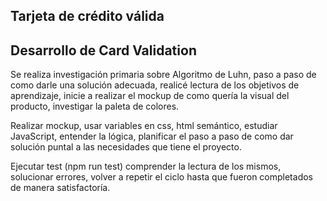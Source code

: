 ## Tarjeta de crédito válida

##  Desarrollo de Card Validation

Se realiza investigación primaria sobre Algoritmo de Luhn, paso a paso de como darle una solución adecuada, realicé lectura de los objetivos de aprendizaje, inicie a realizar el mockup de como quería la visual del producto, investigar la paleta de colores.

Realizar mockup, usar variables en css, html semántico, estudiar JavaScript, entender la lógica, planificar el paso a paso de como dar solución puntal a las necesidades que tiene el proyecto.

Ejecutar test (npm run test) comprender la lectura de los mismos, solucionar errores, volver a repetir el ciclo hasta que fueron completados de manera satisfactoría.

